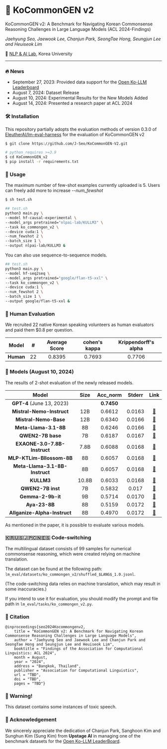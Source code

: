 # 🌠 KoCommonGEN v2

KoCommonGEN v2: A Benchmark for Navigating Korean Commonsense Reasoning Challenges in Large Language Models (ACL 2024-Findings)

*Jaehyung Seo, Jaewook Lee, Chanjun Park, SeongTae Hong, Seungjun Lee and Heuiseok Lim* 

🏫 [NLP & AI Lab](https://blpkorea.cafe24.com/wp/), Korea University

---
### 🔥 News
- September 27, 2023: Provided data support for the [Open Ko-LLM Leaderboard](https://huggingface.co/spaces/upstage/open-ko-llm-leaderboard)
- August 7, 2024: Dataset Release
- August 10, 2024: Experimental Results for the New Models Added
- August 14, 2024: Presented a research paper at ACL 2024



### 🛠️ Installation

This repository partially adopts the evaluation methods of version 0.3.0 of [EleutherAI/lm-eval-harness](https://github.com/EleutherAI/lm-evaluation-harness/tree/v0.3.0) for the evaluation of KoCommonGEN v2

```bash
$ git clone https://github.com/J-Seo/KoCommonGEN-V2.git
```

```bash
# python_requires >=3.9
$ cd KoCommonGEN_v2
$ pip install -r requirements.txt 
```
### 🚀 Usage

The maximum number of few-shot examples currently uploaded is 5. Users can freely add more to increase *--num_fewshot*

```bash
$ sh test.sh
```

```bash
## test.sh
python3 main.py \ 
--model hf-causal-experimental \
--model_args pretrained="nlpai-lab/KULLM3" \
--task ko_commongen_v2 \
--device cuda:1 \
--num_fewshot 2 \
--batch_size 1 \
--output nlpai-lab/KULLM3 &
```

You can also use sequence-to-sequence models.

```bash
## test.sh
python3 main.py \
--model hf-seq2seq \
--model_args pretrained="google/flan-t5-xxl" \
--task ko_commongen_v2 \
--device cuda:1 \
--num_fewshot 2 \
--batch_size 1 \
--output google/flan-t5-xxl &
```


### 👥 Human Evaluation

We recruited 22 native Korean speaking volunteers as human evaluators and paid them $0.8 per question.

|   Model   |  #   | Average Score | cohen's kappa | Krippendorff's alpha |
| :-------: | :--: | :-----------: | :-----------: | :------------------: |
| **Human** |  22  |    0.8395     |    0.7693     |        0.7706        |

### 🤖 Models (August 10, 2024)

The results of 2-shot evaluation of the newly released models. 

|             Model              | Size  |  Acc_norm  | Stderr |                             Link                             |
| :----------------------------: | :---: | :--------: | :----: | :----------------------------------------------------------: |
|   **GPT-4** (June 13, 2023)    |       | **0.7450** |        |                                                              |
|   **Mistral-Nemo-Instruct**    |  12B  |   0.6612   | 0.0163 | [🔗](https://huggingface.co/mistralai/Mistral-Nemo-Instruct-2407) |
|     **Mistral-Nemo-Base**      |  12B  |   0.6340   | 0.0166 | [🔗](https://huggingface.co/mistralai/Mistral-Nemo-Base-2407) |
|     **Meta-Llama-3.1-8B**      |  8B   |   0.6246   | 0.0166 |   [🔗](https://huggingface.co/meta-llama/Meta-Llama-3.1-8B)   |
|       **QWEN2-7B base**        |  7B   |   0.6187   | 0.0167 |          [🔗](https://huggingface.co/Qwen/Qwen2-7B)           |
|  **EXAONE-3.0-7.8B-Instruct**  | 7.8B  |   0.6088   | 0.0168 | [🔗](https://huggingface.co/LGAI-EXAONE/EXAONE-3.0-7.8B-Instruct) |
|   **MLP-KTLim-Bllossom-8B**    |  8B   |   0.6057   | 0.0168 |                             [🔗](https://huggingface.co/MLP-KTLim/llama-3-Korean-Bllossom-8B)                             |
| **Meta-Llama-3.1-8B-Instruct** |  8B   |   0.6057   | 0.0168 |          [🔗](meta-llama/Meta-Llama-3.1-8B-Instruct)          |
|           **KULLM3**           | 10.8B |   0.6033   | 0.0168 |         [🔗](https://huggingface.co/nlpai-lab/KULLM3)         |
|       **QWEN2-7B inst**        |  7B   |   0.5832   | 0.017  |                 [🔗](Qwen/Qwen2-7B-Instruct)                  |
|       **Gemma-2-9b-it**        |  9B   |   0.5714   | 0.0170 |       [🔗](https://huggingface.co/google/gemma-2-9b-it)       |
|         **Aya-23-8B**          |  8B   |   0.5159   | 0.0172 |                  [🔗](CohereForAI/aya-23-8B)                  |
|  **Allganize-Alpha-Instruct**  |  8B   |   0.4970   | 0.0172 | [🔗](https://huggingface.co/allganize/Llama-3-Alpha-Ko-8B-Instruct) |

As mentioned in the paper, it is possible to evaluate various models.



### 🇰🇷🇺🇸🇯🇵🇨🇳🇪🇸 Code-switching 

The multilingual dataset consists of 99 samples for numerical commonsense reasoning, which were created relying on machine translation.

The dataset can be found at the following path: `lm_eval/datasets/ko_commongen_v2/shuffled_$LANG$_1.0.jsonl`.

(The code-switching data relies on machine translation, which may result in some inaccuracies.)

If you intend to use it for evaluation, you should modify the prompt and file path in `lm_eval/tasks/ko_commongen_v2.py`.


### 📖 Citation

```
@inproceedings{seo2024Kocommongenv2,
    title = "KoCommonGEN v2: A Benchmark for Navigating Korean Commonsense Reasoning Challenges in Large Language Models",
    author = "Jaehyung Seo and Jaewook Lee and Chanjun Park and SeongTae Hong and Seungjun Lee and Heuiseok Lim",
    booktitle = "Findings of the Association for Computational Linguistics: ACL 2024",
    month = August,
    year = "2024",
    address = "Bangkok, Thailand",
    publisher = "Association for Computational Linguistics",
    url = "TBD",
    doi = "TBD",
    pages = "TBD"}
```

### 🚨 Warning!

This dataset contains some instances of toxic speech.


### 🙏 Acknowledgement

We sincerely appreciate the dedication of Chanjun Park, Sanghoon Kim and Sunghun Kim (Sung Kim) from **Upstage AI** in managing one of the benchmark datasets for the
[Open Ko-LLM LeaderBoard](https://huggingface.co/spaces/upstage/open-ko-llm-leaderboard). 

